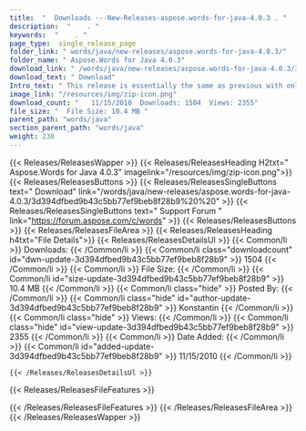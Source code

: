 ```yaml
---
title:  "  Downloads ---New-Releases-aspose.words-for-java-4.0.3 . " 
description:  "    . " 
keywords:  "    . " 
page_type:  single_release_page
folder_link: " words/java/new-releases/aspose.words-for-java-4.0.3/"
folder_name: " Aspose.Words for Java 4.0.3"
download_link: " /words/java/new-releases/aspose.words-for-java-4.0.3/3d394dfbed9b43c5bb77ef9beb8f28b9"
download_text: " Download"
Intro_text: " This release is essentially the same as previous with only two changes.."
image_link: "/resources/img/zip-icon.png"
download_count: "   11/15/2010  Downloads: 1504  Views: 2355"
file_size: "  File Size: 10.4 MB "
parent_path: "words/java"
section_parent_path: "words/java"
weight: 230
---
```


{{< Releases/ReleasesWapper >}}
  {{< Releases/ReleasesHeading H2txt=" Aspose.Words for Java 4.0.3" imagelink="/resources/img/zip-icon.png">}}
  {{< Releases/ReleasesButtons >}}
    {{< Releases/ReleasesSingleButtons text=" Download" link="/words/java/new-releases/aspose.words-for-java-4.0.3/3d394dfbed9b43c5bb77ef9beb8f28b9%20%20" >}}
    {{< Releases/ReleasesSingleButtons text=" Support Forum " link="https://forum.aspose.com/c/words" >}}
  {{< Releases/ReleasesButtons >}}
  {{< Releases/ReleasesFileArea >}}
    {{< Releases/ReleasesHeading h4txt="File Details">}}
    {{< Releases/ReleasesDetailsUl >}}
            {{< Common/li  >}} Downloads: {{< /Common/li >}} 
      {{< Common/li class="downloadcount" id="dwn-update-3d394dfbed9b43c5bb77ef9beb8f28b9" >}} 1504 {{< /Common/li >}} 
      {{< Common/li  >}} File Size: {{< /Common/li >}} 
      {{< Common/li id="size-update-3d394dfbed9b43c5bb77ef9beb8f28b9" >}} 10.4 MB {{< /Common/li >}} 
      {{< Common/li  class="hide" >}} Posted By: {{< /Common/li >}} 
      {{< Common/li class="hide" id="author-update-3d394dfbed9b43c5bb77ef9beb8f28b9" >}} Konstantin {{< /Common/li >}} 
      {{< Common/li class="hide"  >}} Views: {{< /Common/li >}} 
      {{< Common/li class="hide" id="view-update-3d394dfbed9b43c5bb77ef9beb8f28b9" >}} 2355 {{< /Common/li >}} 
      {{< Common/li  >}} Date Added: {{< /Common/li >}} 
      {{< Common/li id="added-update-3d394dfbed9b43c5bb77ef9beb8f28b9" >}} 11/15/2010 {{< /Common/li >}} 

    {{< /Releases/ReleasesDetailsUl >}}

  {{< Releases/ReleasesFileFeatures >}}
      
  {{< /Releases/ReleasesFileFeatures >}}
 {{< /Releases/ReleasesFileArea >}}
{{< /Releases/ReleasesWapper >}}


